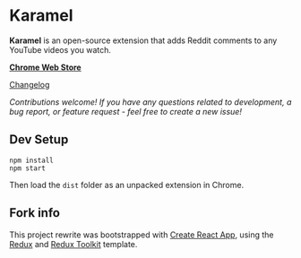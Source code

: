 # Karamel

**Karamel** is an open-source extension that adds Reddit comments to any YouTube videos you watch.

[**Chrome Web Store**](https://chrome.google.com/webstore/detail/halllmdjninjohpckldgkaolbhgkfnpe)

[Changelog](https://github.com/odensc/karamel/blob/master/CHANGELOG.md)

_Contributions welcome! If you have any questions related to development, a bug report, or feature request - feel free to create a new issue!_

## Dev Setup

```
npm install
npm start
```

Then load the `dist` folder as an unpacked extension in Chrome.


## Fork info
This project rewrite was bootstrapped with [Create React App](https://github.com/facebook/create-react-app), using the [Redux](https://redux.js.org/) and [Redux Toolkit](https://redux-toolkit.js.org/) template.